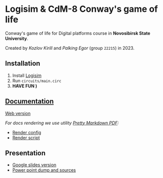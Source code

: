 # Logisim & CdM-8 Conway's game of life

Conway's game of life for Digital platforms course in **Novosibirsk State University**. 

Created by *Kozlov Kirill* and *Palking Egor* (group `22215`) in 2023.

## Installation
1. Install [Logisim](https://sourceforge.net/projects/circuit/)
2. Run `circuits/main.circ`
3. **HAVE FUN )**

## [Documentation](./docs/_docs.md)
[Web version](https://kozlovkv.github.io/game-life/)

*For docs rendering we use utility [Pretty Markdown PDF](https://github.com/djfdyuruiry/pretty-markdown-pdf):*
- [Render config](./docs/_pretty-md-config.json)
- [Render script](./docs/_render_docs.sh)

## Presentation
- [Google slides version](https://docs.google.com/presentation/d/1QZTgbPYlnSVkZEdg4eGlc-LxBSFEysygqDjBKPxbbGE/edit?usp=sharing)
- [Power point dump and sources](https://disk.yandex.ru/d/V9YYzdOTcSg1IQ)
